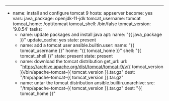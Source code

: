 ---
- name: install and configure tomcat 9
  hosts: appserver
  become: yes
  vars:
    java_package: openjdk-11-jdk
    tomcat_username: tomcat
    tomcat_home: /opt/tomcat
    tomcat_shell: /bin/false
    tomcat_version: '9.0.54'
  tasks:
    - name: update packages and install java
      apt:
        name: "{{ java_package }}"
        update_cache: yes
        state: present
    - name: add a tomcat user
      ansible.builtin.user:
        name: "{{ tomcat_username }}"
        home: "{{ tomcat_home }}"
        shell: "{{ tomcat_shell }}"
        state: present 
        state: present
    - name: download the tomcat distribution
      get_url:
        url: "https://archive.apache.org/dist/tomcat/tomcat-9/v{{ tomcat_version }}/bin/apache-tomcat-{{ tomcat_version }}.tar.gz"
        dest: "/tmp/apache-tomcat-{{ tomcat_version }}.tar.gz"
    - name: untar the tomcat distribution
      ansible.builtin.unarchive:
        src: "/tmp/apache-tomcat-{{ tomcat_version }}.tar.gz"
        dest: "{{ tomcat_home }}"
